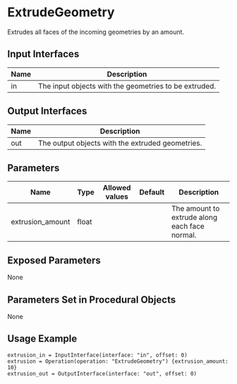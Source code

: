 # ExtrudeGeometry

Extrudes all faces of the incoming geometries by an amount.

## Input Interfaces

| Name | Description                                           |
|------|-------------------------------------------------------|
| in   | The input objects with the geometries to be extruded. |

## Output Interfaces

| Name | Description                                                                     |
|------|---------------------------------------------------------------------------------|
| out  | The output objects with the extruded geometries. |

## Parameters


| Name             | Type  | Allowed values | Default | Description                                   |
|------------------|-------|----------------|---------|-----------------------------------------------|
| extrusion_amount | float |                |         | The amount to extrude along each face normal. |

## Exposed Parameters

None

## Parameters Set in Procedural Objects

None

## Usage Example

```
extrusion_in = InputInterface(interface: "in", offset: 0)
extrusion = Operation(operation: "ExtrudeGeometry") {extrusion_amount: 10}
extrusion_out = OutputInterface(interface: "out", offset: 0)
```
